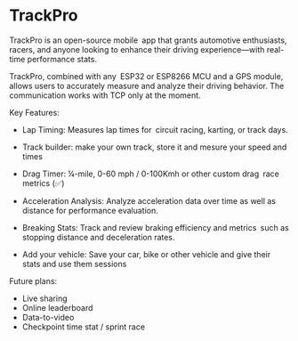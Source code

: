 # TrackPro

TrackPro is an open-source mobile app that grants automotive enthusiasts, racers, and anyone looking to enhance their driving experience—with real-time performance stats.

TrackPro, combined with any ESP32 or ESP8266 MCU and a GPS module, allows users to accurately measure and analyze their driving behavior.
The communication works with TCP only at the moment.



Key Features:
- Lap Timing: Measures lap times for circuit racing, karting, or track days.

- Track builder: make your own track, store it and mesure your speed and times
  
- Drag Timer: ¼-mile, 0-60 mph / 0-100Kmh or other custom drag race metrics (✅)
  
- Acceleration Analysis: Analyze acceleration data over time as well as distance for performance evaluation.
  
- Breaking Stats: Track and review braking efficiency and metrics such as stopping distance and deceleration rates.

- Add your vehicle: Save your car, bike or other vehicle and give their stats and use them sessions

Future plans:
- Live sharing
- Online leaderboard
- Data-to-video
- Checkpoint time stat / sprint race
